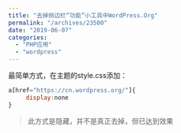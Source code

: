 ```yaml
---
title: "去掉侧边栏“功能”小工具中WordPress.Org"
permalink: "/archives/23500"
date: "2019-06-07"
categories: 
  - "PHP应用"
  - "wordpress"
---
```


最简单方式，在主题的style.css添加：

``` js
a[href="https://cn.wordpress.org/"]{
     display:none
}
```

> 此方式是隐藏，并不是真正去掉，但已达到效果
